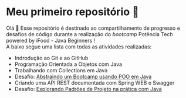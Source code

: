 # Meu primeiro repositório :pushpin:

Olá :wave: Esse repositório é destinado ao compartilhamento de progresso e desafios de código durante a realização do *bootcamp* Potência Tech powered by iFood - Java Beginners ! <br>
A baixo segue uma lista com todas as atividades realizadas:

- Indrodução ao Git e ao GitHub
- Programação Orientada a Objetos com Java
- Trabalhando com Collections em Java
- Desafio: [Abstraindo um Bootcamp usando POO em Java](https://github.com/lorenzo-danesi/progresso/tree/master/bootcamp-poo)
- Criando uma API REST documentada com Spring WEB e Swagger
- Desafio: [Explorando Padrões de Projeto na prática com Java](https://github.com/lorenzo-danesi/progresso/tree/master/lab-padroes-projeto)